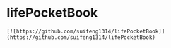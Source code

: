 # lifePocketBook
    [![https://github.com/suifeng1314/lifePocketBook]](https://github.com/suifeng1314/lifePocketBook)  